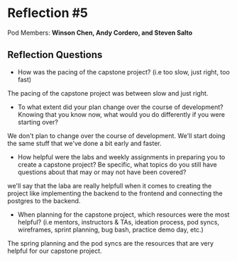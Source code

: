 # Reflection #5

Pod Members: **Winson Chen, Andy Cordero, and Steven Salto**

## Reflection Questions

* How was the pacing of the capstone project? (i.e too slow, just right, too fast) 

The pacing of the capstone project was between slow and just right.

* To what extent did your plan change over the course of development? Knowing that you know now, what would you do differently if you were starting over?

We don't plan to change over the course of development. We'll start doing the same stuff that we've done a bit early and faster.

* How helpful were the labs and weekly assignments in preparing you to create a capstone project? Be specific, what topics do you still have questions about that may or may not have been covered?

we'll say that the laba are really helpfull when it comes to creating the project like implementing the backend to the frontend and connecting the postgres to the backend.

* When planning for the capstone project, which resources were the most helpful? (i.e mentors, instructors & TAs, ideation process, pod syncs, wireframes, sprint planning, bug bash, practice demo day, etc.)

The spring planning and the pod syncs are the resources that are very helpful for our capstone project.
